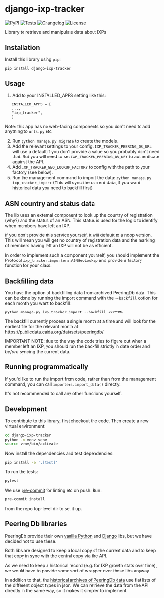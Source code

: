 # django-ixp-tracker

[![PyPI](https://img.shields.io/pypi/v/django-ixp-tracker.svg)](https://pypi.org/project/django-ixp-tracker/)
[![Tests](https://github.com/InternetSociety/django-ixp-tracker/actions/workflows/test.yml/badge.svg)](https://github.com/InternetSociety/django-ixp-tracker/actions/workflows/test.yml)
[![Changelog](https://img.shields.io/github/v/release/InternetSociety/django-ixp-tracker?include_prereleases&label=changelog)](https://github.com/InternetSociety/django-ixp-tracker/releases)
[![License](https://img.shields.io/badge/license-Apache%202.0-blue.svg)](https://github.com/InternetSociety/django-ixp-tracker/blob/main/LICENSE)

Library to retrieve and manipulate data about IXPs

## Installation

Install this library using `pip`:
```bash
pip install django-ixp-tracker
```
## Usage

1. Add to your INSTALLED_APPS setting like this:
```
   INSTALLED_APPS = [
   ...,
   "ixp_tracker",
   ]
```

 Note: this app has no web-facing components so you don't need to add anything to `urls.py` etc

2. Run `python manage.py migrate` to create the models.
3. Add the relevant settings to your config. `IXP_TRACKER_PEERING_DB_URL` will use a default if you don't provide a value so you probably don't need that. But you will need to set `IXP_TRACKER_PEERING_DB_KEY` to authenticate against the API.
4. Add `IXP_TRACKER_GEO_LOOKUP_FACTORY` to config with the path to your factory (see below).
5. Run the management command to import the data: `python manage.py ixp_tracker_import` (This will sync the current data, if you want historical data you need to backfill first)

## ASN country and status data

The lib uses an external component to look up the country of registration (why?) and the status of an ASN. This status is used for the logic to identify when members have left an IXP.

If you don't provide this service yourself, it will default to a noop version. This will mean you will get no country of registration data and the marking of members having left an IXP will not be as efficient.

In order to implement such a component yourself, you should implement the Protocol `ixp_tracker.importers.ASNGeoLookup` and provide a factory function for your class.

## Backfilling data

You have the option of backfilling data from archived PeeringDb data. This can be done by running the import command with the `--backfill` option for each month you want to backfill:
```shell
python manage.py ixp_tracker_import --backfill <YYYMM>
```
The backfill currently process a single month at a time and will look for the earliest file for the relevant month at https://publicdata.caida.org/datasets/peeringdb/

IMPORTANT NOTE: due to the way the code tries to figure out when a member left an IXP, you should run the backfill strictly in date order and *before* syncing the current data.

## Running programmatically

If you'd like to run the import from code, rather than from the management command, you can call `importers.import_data()` directly.

It's not recommended to call any other functions yourself.

## Development

To contribute to this library, first checkout the code. Then create a new virtual environment:
```bash
cd django-ixp-tracker
python -m venv venv
source venv/bin/activate
```
Now install the dependencies and test dependencies:
```bash
pip install -e '.[test]'
```
To run the tests:
```bash
pytest
```
We use [pre-commit](https://pre-commit.com/) for linting etc on push. Run:
```bash
pre-commit install
```
from the repo top-level dir to set it up.

## Peering Db libraries

PeeringDb provide their own [vanilla Python](https://github.com/peeringdb/peeringdb-py) and [Django](https://github.com/peeringdb/django-peeringdb) libs, but we have decided not to use these.

Both libs are designed to keep a local copy of the current data and to keep that copy in sync with the central copy via the API.

As we need to keep a historical record (e.g. for IXP growth stats over time), we would have to provide some sort of wrapper over those libs anyway.

In addition to that, the [historical archives of PeeringDb data](https://publicdata.caida.org/datasets/peeringdb/) use flat lists of the different object types in json. We can retrieve the data from the API directly in the same way, so it makes it simpler to implement.
